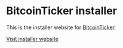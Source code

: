 # BitcoinTicker installer

This is the installer website for [BitcoinTicker](https://github.com/pieterjm/BitcoinTicker).

[Visit installer website](https://pieterjm.github.io/BitcoinTicker/installer/)
